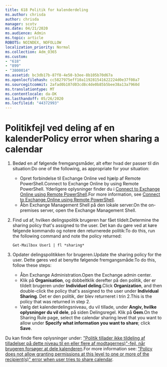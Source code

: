 ```yaml
---
title: 618 Politik for kalenderdeling
ms.author: chrisda
author: chrisda
manager: scotv
ms.date: 04/21/2020
ms.audience: Admin
ms.topic: article
ROBOTS: NOINDEX, NOFOLLOW
localization_priority: Normal
ms.collection: Adm_O365
ms.custom:
- "618"
- "899"
- "3800014"
ms.assetid: bc3db17b-87f8-4e50-b3ee-8b105b70d67a
ms.openlocfilehash: cc5827975eff10a119281541622224d0e37f08a7
ms.sourcegitcommit: 2afad0b107d03cd8c4de0b85b5bee38a13a7960d
ms.translationtype: MT
ms.contentlocale: da-DK
ms.lasthandoff: 05/26/2020
ms.locfileid: "44372993"
---
```

# <a name="policy-error-when-sharing-a-calendar"></a><span data-ttu-id="f97d1-102">Politikfejl ved deling af en kalender</span><span class="sxs-lookup"><span data-stu-id="f97d1-102">Policy error when sharing a calendar</span></span>

1. <span data-ttu-id="f97d1-103">Bedød en af følgende fremgangsmåder, alt efter hvad der passer til din situation:</span><span class="sxs-lookup"><span data-stu-id="f97d1-103">Do one of the following, as appropriate for your situation:</span></span>
    - <span data-ttu-id="f97d1-104">Opret forbindelse til Exchange Online ved hjælp af Remote PowerShell.</span><span class="sxs-lookup"><span data-stu-id="f97d1-104">Connect to Exchange Online by using Remote PowerShell.</span></span> <span data-ttu-id="f97d1-105">Yderligere oplysninger finder du i [Connect to Exchange Online using Remote PowerShell](https://technet.microsoft.com/library/jj984289%28v=exchg.160%29.aspx).</span><span class="sxs-lookup"><span data-stu-id="f97d1-105">For more information, see [Connect to Exchange Online using Remote PowerShell](https://technet.microsoft.com/library/jj984289%28v=exchg.160%29.aspx).</span></span>
    - <span data-ttu-id="f97d1-106">Åbn Exchange Management Shell på den lokale server.</span><span class="sxs-lookup"><span data-stu-id="f97d1-106">On the on-premises server, open the Exchange Management Shell.</span></span>
2. <span data-ttu-id="f97d1-107">Find ud af, hvilken delingspolitik brugeren har fået tildelt.</span><span class="sxs-lookup"><span data-stu-id="f97d1-107">Determine the sharing policy that's assigned to the user.</span></span> <span data-ttu-id="f97d1-108">Det kan du gøre ved at køre følgende kommando og notere den returnerede politik:</span><span class="sxs-lookup"><span data-stu-id="f97d1-108">To do this, run the following command and note the policy returned:</span></span>

    `
    Get-Mailbox User1 | fl *sharing*
    `

3. <span data-ttu-id="f97d1-109">Opdater delingspolitikken for brugeren.</span><span class="sxs-lookup"><span data-stu-id="f97d1-109">Update the sharing policy for the user.</span></span> <span data-ttu-id="f97d1-110">Dette gøres ved at benytte følgende fremgangsmåde:</span><span class="sxs-lookup"><span data-stu-id="f97d1-110">To do this, follow these steps:</span></span>
    - <span data-ttu-id="f97d1-111">Åbn Exchange Administration.</span><span class="sxs-lookup"><span data-stu-id="f97d1-111">Open the Exchange admin center.</span></span>
    - <span data-ttu-id="f97d1-112">Klik på **Organisation**, og dobbeltklik derefter på den politik, der er tildelt brugeren under **Individuel deling**.</span><span class="sxs-lookup"><span data-stu-id="f97d1-112">Click **Organization**, and then double-click the policy that's assigned to the user under **Individual Sharing**.</span></span> <span data-ttu-id="f97d1-113">Det er den politik, der blev returneret i trin 2.</span><span class="sxs-lookup"><span data-stu-id="f97d1-113">This is the policy that was returned in step 2.</span></span>
    - <span data-ttu-id="f97d1-114">Vælg det kalenderdelingsniveau, du vil tillade, under **Angiv, hvilke oplysninger du vil dele**, på siden Delingsregel. Klik på **Gem**.</span><span class="sxs-lookup"><span data-stu-id="f97d1-114">On the Sharing Rule page, select the calendar sharing level that you want to allow under **Specify what information you want to share**; click **Save**.</span></span>

<span data-ttu-id="f97d1-115">Du kan finde flere oplysninger under: ["Politik tillader ikke tildeling af tilladelser på dette niveau til en eller flere af modtagernes)"-fejl, når brugeren forsøger at dele kalenderen](https://docs.microsoft.com/exchange/troubleshoot/calendar-sharing/policy-permissions-issue).</span><span class="sxs-lookup"><span data-stu-id="f97d1-115">For more information see: ["Policy does not allow granting permissions at this level to one or more of the recipient(s)" error when user tries to share calendar](https://docs.microsoft.com/exchange/troubleshoot/calendar-sharing/policy-permissions-issue).</span></span>
